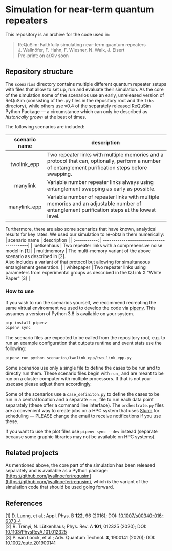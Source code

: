 # Simulation for near-term quantum repeaters


This repository is an archive for the code used in:

> ReQuSim: Faithfully simulating near-term quantum repeaters <br>
> J. Wallnöfer, F. Hahn, F. Wiesner, N. Walk, J. Eisert <br>
> Pre-print: on arXiv soon

## Repository structure

The `scenarios` directory contains multiple different quantum repeater setups with files that allow to set up, run and evaluate their simulation.
As the core of the simulation some of the scenarios use an early, unreleased version of ReQuSim 
(consisting of the .py files in the repository root and the `libs` directory),
while others use v0.4 of the separately released [ReQuSim](https://github.com/jwallnoefer/requsim) Python Package &mdash; 
a circumstance which can only be described as _historically grown_ at the best of times.

The following scenarios are included:

| scenario name | description                              |
| :-----------: | -----------------------------------------|
| twolink_epp   | Two repeater links with multiple memories and a protocol that can, optionally, perform a number of entanglement purification steps before swapping. |
| manylink      | Variable number repeater links always using entanglement swapping as early as possible. |
| manylink_epp  | Variable number of repeater links with multiple memories and an adjustable number of entanglement purification steps at the lowest level. |

Furthermore, there are also some scenarios that have known, analytical results for key rates. We used our simulation to re-obtain them numerically:
| scenario name | description                              |
| :-----------: | -----------------------------------------|
| luetkenhaus   | Two repeater links with a comprehensive noise model in [1] |
| multimemory   | The multi-memory variant of the above scenario as described in [2]. <br> Also includes a variant of that protocol but allowing for simultaneous entanglement generation. |
| whitepaper    | Two repeater links using parameters from experimental groups as described in the Q.Link.X "White Paper" [3] |


### How to use

If you wish to run the scenarios yourself, we recommend recreating the same virtual environment we used to develop the code via [pipenv](https://pipenv.pypa.io/en/latest/). 
This assumes a version of Python 3.8 is available on your system. 

```bash
pip install pipenv
pipenv sync
```

The scenario files are expected to be called from the repository root, e.g. to run an example configuration that outputs runtime and event stats use the following: 
```bash
pipenv run python scenarios/twolink_epp/two_link_epp.py
```

Some scenarios use only a single file to define the cases to be run and to directly run them. These scenario files begin with `run_` and are meant to be run on a cluster computer with multiple processors.
If that is not your usecase please adjust them accordingly.

Some of the scenarios use a `case_definiton.py` to define the cases to be run in a central location and a separate `run_` file to run each data point separately
(these offer a command line interface). The `orchestrate.py` files are a convenient way to create jobs on a HPC system that uses [Slurm](https://slurm.schedmd.com/) for scheduling 
&mdash; PLEASE change the email to receive notifications if you use these.

If you want to use the plot files use `pipenv sync --dev` instead (separate because some graphic libraries may not be available on HPC systems).

## Related projects

As mentioned above, the core part of the simulation has been released separately and is available as a Python package: 
[https://github.com/jwallnoefer/requsim](https://github.com/jwallnoefer/requsim), which is the variant of the simulation code that should be used going forward.

## References

[1] D. Luong, et al.; Appl. Phys. B __122__, 96 (2016); DOI: [10.1007/s00340-016-6373-4](https://doi.org/10.1007/s00340-016-6373-4) <br>
[2] R. Trényi, N. Lütkenhaus; Phys. Rev. A __101__, 012325 (2020); DOI: [10.1103/PhysRevA.101.012325](https://doi.org/10.1103/PhysRevA.101.012325) <br>
[3] P. van Loock, et al.; Adv. Quantum Technol. __3__, 1900141 (2020); DOI: [10.1002/qute.201900141](https://doi.org/10.1002/qute.201900141)
